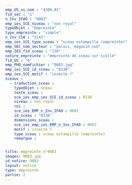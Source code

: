 ```yaml
---
emp_US_us_nom : "4200,01"
fid_sec : "1"
n_Inv_IFAO : "9083"
emp_ies_SCE_niveau : "non royal"
typeObjet : "Empreinte"
type_empreinte : "simple"
n_Inv_CSA : "3143"
emp_ies_SCE_type_sceau : "sceau estampille (empreinte)"
emp_SEC_nom_secteur : "palais, magasin sud"
emp_IES_fid_sceau : "138"
nature_empreinte : "empreinte de sceau sur scellé"
fid_US : "6"
emp_PHO_nomFichier : "9083.jpg"
emp_ies_SCE_id_sceau : "0138"
emp_ies_SCE_motif : "insecte ?"
sceaux :
  - traduction_sceau : 
    typeObjet : Sceau
    texte_sceau : 
    sce_ies_emp_ies_SCE_id_sceau : 0138
    niveau : non royal
    roi : 
    sce_ies_EMP_n_Inv_IFAO : 9083
    id_sceau : "0138"
    dimensions_sceau : 
    sce_ies_emp_ies_EMP_n_Inv_IFAO : 9083
    motif : insecte ?
    type_sceau : sceau estampille (empreinte)
    remarque : 


title: empreinte n°9083
images: 9083.jpg
id_notice: 9083
layout: notice
type: empreinte
partie: 2
---
```

